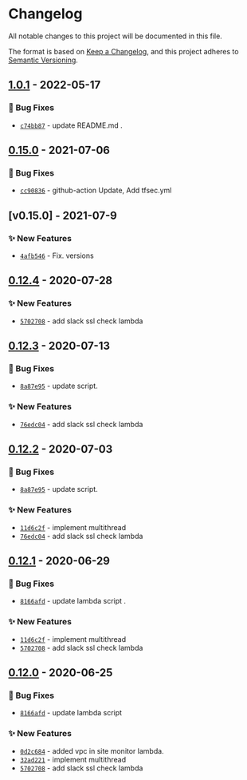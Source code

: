 # Changelog
All notable changes to this project will be documented in this file.

The format is based on [Keep a Changelog](https://keepachangelog.com/en/1.0.0/),
and this project adheres to [Semantic Versioning](https://semver.org/spec/v2.0.0.html).

## [1.0.1] - 2022-05-17
### :bug: Bug Fixes
- [`c74bb87`](https://github.com/clouddrove/terraform-aws-lambda-site-monitor/commit/c74bb87b21aed835bc8528701d8b930b9f29c2a3) - update README.md .

## [0.15.0] - 2021-07-06
### :bug: Bug Fixes
- [`cc90836`](https://github.com/clouddrove/terraform-aws-lambda-site-monitor/commit/cc90836be9aa8c04b574dd57ea8735c71a6f35a0) - github-action Update, Add tfsec.yml

## [v0.15.0] - 2021-07-9
### :sparkles: New Features
- [`4afb546`](https://github.com/clouddrove/terraform-aws-lambda-site-monitor/commit/4afb54610b3168bd39a1af738597f0e745f5bddf) - Fix. versions

## [0.12.4] - 2020-07-28
### :sparkles: New Features
- [`5702708`](https://github.com/clouddrove/terraform-aws-lambda-site-monitor/commit/57027081fcef274a22a6cfa9b3231c64662e824d) - add slack ssl check lambda

## [0.12.3] - 2020-07-13
### :bug: Bug Fixes
- [`8a87e95`](https://github.com/clouddrove/terraform-aws-lambda-site-monitor/commit/8a87e95e43d1e956d7845036ec849dfa6125fdbb) - update script.

### :sparkles: New Features
- [`76edc04`](https://github.com/clouddrove/terraform-aws-lambda-site-monitor/commit/76edc04107b2a94163467cb8afedbcbabc054541) - add slack ssl check lambda

## [0.12.2] - 2020-07-03
### :bug: Bug Fixes
- [`8a87e95`](https://github.com/clouddrove/terraform-aws-lambda-site-monitor/commit/8a87e95e43d1e956d7845036ec849dfa6125fdbb) - update script.

### :sparkles: New Features
- [`11d6c2f`](https://github.com/clouddrove/terraform-aws-lambda-site-monitor/commit/11d6c2f10589f8dc6482e4449a39e2cbb1dcb5b3) - implement multithread
- [`76edc04`](https://github.com/clouddrove/terraform-aws-lambda-site-monitor/commit/76edc04107b2a94163467cb8afedbcbabc054541) - add slack ssl check lambda

## [0.12.1] - 2020-06-29
### :bug: Bug Fixes
- [`8166afd`](https://github.com/clouddrove/terraform-aws-lambda-site-monitor/commit/8166afdb6e1041c5f734c5a6c6f26f010c86f2ce) - update lambda script .

### :sparkles: New Features
- [`11d6c2f`](https://github.com/clouddrove/terraform-aws-lambda-site-monitor/commit/11d6c2f10589f8dc6482e4449a39e2cbb1dcb5b3) - implement multithread
- [`5702708`](https://github.com/clouddrove/terraform-aws-lambda-site-monitor/commit/57027081fcef274a22a6cfa9b3231c64662e824d) - add slack ssl check lambda

## [0.12.0] - 2020-06-25
### :bug: Bug Fixes
- [`8166afd`](https://github.com/clouddrove/terraform-aws-lambda-site-monitor/commit/8166afdb6e1041c5f734c5a6c6f26f010c86f2ce) - update lambda script

### :sparkles: New Features
- [`0d2c684`](https://github.com/clouddrove/terraform-aws-lambda-site-monitor/commit/0d2c68494b6654455fb8bc71bec0cddc913b372f) - added vpc in site monitor lambda.
- [`32ad221`](https://github.com/clouddrove/terraform-aws-lambda-site-monitor/commit/32ad221c0f086029c5198809d2513323dfdbb028) - implement multithread
- [`5702708`](https://github.com/clouddrove/terraform-aws-lambda-site-monitor/commit/57027081fcef274a22a6cfa9b3231c64662e824d) - add slack ssl check lambda


[0.12.0]: https://github.com/clouddrove/terraform-aws-lambda-site-monitor/compare/0.12.0...master
[0.12.1]: https://github.com/clouddrove/terraform-aws-lambda-site-monitor/compare/0.12.1...master
[0.12.2]: https://github.com/clouddrove/terraform-aws-lambda-site-monitor/compare/0.12.2...master
[0.12.3]: https://github.com/clouddrove/terraform-aws-lambda-site-monitor/compare/0.12.3...master
[0.12.4]: https://github.com/clouddrove/terraform-aws-lambda-site-monitor/compare/0.12.4...master
[0.15.0]: https://github.com/clouddrove/terraform-aws-lambda-site-monitor/compare/0.15.0...master
[1.0.1]:  https://github.com/clouddrove/terraform-aws-lambda-site-monitor/releases/tag/1.0.1